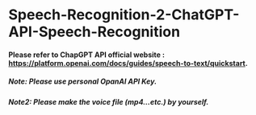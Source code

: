 # Speech-Recognition-2-ChatGPT-API-Speech-Recognition
#### Please refer to ChapGPT API official website : https://platform.openai.com/docs/guides/speech-to-text/quickstart.
##### Note: Please use personal OpanAI API Key.
##### Note2: Please make the voice file (mp4...etc.) by yourself.
